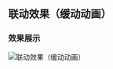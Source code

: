 ## 联动效果（缓动动画）

### 效果展示
![联动效果（缓动动画）](https://github.com/fangweiren/JavaScript-Learning/raw/master/Linkage-effect/images/Linkage-effect.gif)
